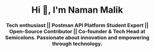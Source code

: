 <h1 align="center">Hi 👋, I'm Naman Malik</h1>
<h3 align="center">Tech enthusiast || Postman API Platform Student Expert || Open-Source Contributor || Co-founder & Tech Head at Semicolons. Passionate about innovation and empowering through technology.</h3>



<!-- Proudly created with GPRM ( https://gprm.itsvg.in ) -->